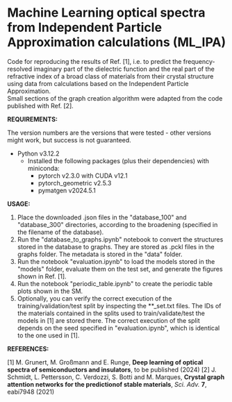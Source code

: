 # Machine Learning optical spectra from Independent Particle Approximation calculations (ML_IPA)

Code for reproducing the results of Ref. [1], i.e. to predict the frequency-resolved imaginary part of the dielectric function and the real part of the refractive index of a broad class of materials from their crystal structure using data from calculations based on the Independent Particle Approximation.    
Small sections of the graph creation algorithm were adapted from the code published with Ref. [2].

**REQUIREMENTS:** 

The version numbers are the versions that were tested - other versions might work, but success is not guaranteed.
- Python v3.12.2
    - Installed the following packages (plus their dependencies) with miniconda:
        - pytorch v2.3.0 with CUDA v12.1 
        - pytorch_geometric v2.5.3
        - pymatgen v2024.5.1

**USAGE:**
1. Place the downloaded .json files in the "database_100" and "database_300" directories, according to the broadening (specified in the filename of the database).
2. Run the "database_to_graphs.ipynb" notebook to convert the structures stored in the database to graphs. They are stored as .pckl files in the graphs folder. The metadata is stored in the "data" folder.
3. Run the notebook "evaluation.ipynb" to load the models stored in the "models" folder, evaluate them on the test set, and generate the figures shown in Ref. [1].
4. Run the notebook "periodic_table.ipynb" to create the periodic table plots shown in the SM.
5. Optionally, you can verify the correct execution of the training/validation/test split by inspecting the **_set.txt files. The IDs of the materials contained in the splits used to train/validate/test the models in [1] are stored there. The correct execution of the split depends on the seed specified in "evaluation.ipynb", which is identical to the one used in [1].

**REFERENCES:**

[1] M. Grunert, M. Großmann and E. Runge, **Deep learning of optical spectra of semiconductors and insulators**, to be published (2024)
[2] J. Schmidt, L. Pettersson, C. Verdozzi, S. Botti and M. Marques, **Crystal graph attention networks for the predictionof stable materials**, *Sci. Adv.* **7**, eabi7948 (2021)